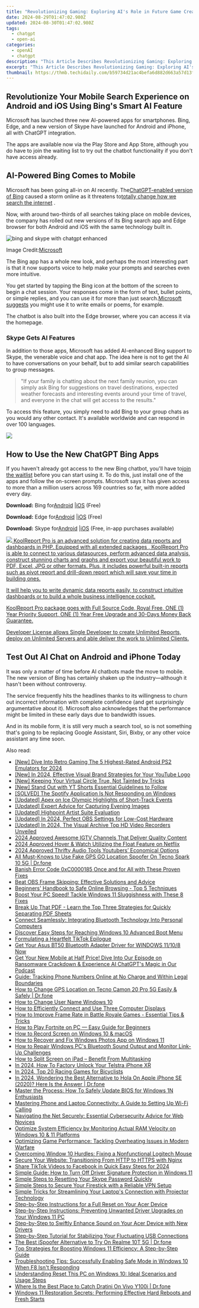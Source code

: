 ```yaml
---
title: "Revolutionizing Gaming: Exploring AI's Role in Future Game Creation"
date: 2024-08-29T01:47:02.980Z
updated: 2024-08-30T01:47:02.980Z
tags:
  - chatgpt
  - open-ai
categories:
  - openAI
  - chatgpt
description: "This Article Describes Revolutionizing Gaming: Exploring AI's Role in Future Game Creation"
excerpt: "This Article Describes Revolutionizing Gaming: Exploring AI's Role in Future Game Creation"
thumbnail: https://thmb.techidaily.com/b59734d21ac4befa6d882d663a57d13f768195f331fa0eea08a7ad594a08d5e2.jpg
---
```


## Revolutionize Your Mobile Search Experience on Android and iOS Using Bing's Smart AI Feature

 Microsoft has launched three new AI-powered apps for smartphones. Bing, Edge, and a new version of Skype have launched for Android and iPhone, all with ChatGPT integration.

 The apps are available now via the Play Store and App Store, although you do have to join the waiting list to try out the chatbot functionality if you don't have access already.

## AI-Powered Bing Comes to Mobile

 Microsoft has been going all-in on AI recently. The[ChatGPT-enabled version of Bing](https://www.makeuseof.com/microsoft-bing-gets-chatgpt-ai/) caused a storm online as it threatens to[totally change how we search the internet](https://www.makeuseof.com/is-chatgpt-search-engine-threat/) .

 Now, with around two-thirds of all searches taking place on mobile devices, the company has rolled out new versions of its Bing search app and Edge browser for both Android and iOS with the same technology built in.

![bing and skype with chatgpt enhanced](https://static1.makeuseofimages.com/wordpress/wp-content/uploads/2023/02/bing-and-skype-with-chatgpt-enhanced.jpg)

 Image Credit:[Microsoft](https://blogs.microsoft.com/blog/2023/02/22/the-new-bing-preview-experience-arrives-on-bing-and-edge-mobile-apps-introducing-bing-now-in-skype/)

 The Bing app has a whole new look, and perhaps the most interesting part is that it now supports voice to help make your prompts and searches even more intuitive.

 You get started by tapping the Bing icon at the bottom of the screen to begin a chat session. Your responses come in the form of text, bullet points, or simple replies, and you can use it for more than just search.[Microsoft suggests](https://blogs.microsoft.com/blog/2023/02/22/the-new-bing-preview-experience-arrives-on-bing-and-edge-mobile-apps-introducing-bing-now-in-skype/) you might use it to write emails or poems, for example.

 The chatbot is also built into the Edge browser, where you can access it via the homepage.

### Skype Gets AI Features

 In addition to those apps, Microsoft has added AI-enhanced Bing support to Skype, the venerable voice and chat app. The idea here is not to get the AI to have conversations on your behalf, but to add similar search capabilities to group messages.

> "If your family is chatting about the next family reunion, you can simply ask Bing for suggestions on travel destinations, expected weather forecasts and interesting events around your time of travel, and everyone in the chat will get access to the results."

 To access this feature, you simply need to add Bing to your group chats as you would any other contact. It's available worldwide and can respond in over 100 languages.

<!-- affiliate ads begin -->
<a href="https://store.movavi.com/affiliate.php?ACCOUNT=MOVAVI&AFFILIATE=108875&PATH=https%3A%2F%2Fwww.movavi.com%3FAFFILIATE%3D108875%26RESOURCE%3DMovavi%2BVideo%2BEditor%2Bbox"><img src="https://mcusercontent.com/0885a03ded3d480dca9287f12/images/6d3207fd-9f15-4c21-f0ad-59c68e6a7e2a.png" border="0"></a>
<!-- affiliate ads end -->
## How to Use the New ChatGPT Bing Apps

 If you haven't already got access to the new Bing chatbot, you'll have to[join the waitlist](https://www.makeuseof.com/try-bing-ai-powered-search-engine/) before you can start using it. To do this, just install one of the apps and follow the on-screen prompts. Microsoft says it has given access to more than a million users across 169 countries so far, with more added every day.

**Download:** Bing for[Android](https://www.anrdoezrs.net/links/7251228/type/dlg/sid/UUmuoUeUpU2022079/https://play.google.com/store/apps/details?id=com.microsoft.bing) |[iOS](https://apps.apple.com/us/app/microsoft-bing-search/id345323231) (Free)

**Download:** Edge for[Android](https://www.anrdoezrs.net/links/7251228/type/dlg/sid/UUmuoUeUpU2022079/https://play.google.com/store/apps/details?id=com.microsoft.emmx) |[iOS](https://apps.apple.com/us/app/microsoft-edge-web-browser/id1288723196) (Free)

**Download:** Skype for[Android](https://www.anrdoezrs.net/links/7251228/type/dlg/sid/UUmuoUeUpU2022079/https://play.google.com/store/apps/details?id=com.skype.raider) |[iOS](https://apps.apple.com/us/app/skype/id304878510) (Free, in-app purchases available)

<!-- affiliate ads begin -->
<a href="https://secure.2checkout.com/order/checkout.php?PRODS=4737285&QTY=1&AFFILIATE=108875&CART=1"><img src="https://secure.avangate.com/images/merchant/b2f83c409ce63012229fb9cd465bdcfe/products/copy_reporting_system.png" border="0">  KoolReport Pro  is an advanced solution for creating data reports and dashboards in PHP. Equipped with all  extended packages , KoolReport Pro is able to connect to various datasources, perform advanced data analysis, construct stunning charts and graphs and export your beautiful work to PDF, Excel, JPG or other formats. Plus, it includes powerful built-in reports such as pivot report and drill-down report which will save your time in building ones. 

 It will help you to write dynamic data reports easily, to construct intuitive dashboards or to build a whole business intelligence cockpit. 

  KoolReport Pro  package goes with Full Source Code, Royal Free, ONE (1) Year Priority Support, ONE (1) Year Free Upgrade and 30-Days Money Back Guarantee. 

  Developer License  allows  Single Developer  to create Unlimited Reports, deploy on Unlimited Servers and able deliver the work to Unlimited Clients. </a>
<!-- affiliate ads end -->
## Test Out AI Chat on Android and iPhone Today

 It was only a matter of time before AI chatbots made the move to mobile. The new version of Bing has certainly shaken up the industry—although it hasn't been without controversy.

 The service frequently hits the headlines thanks to its willingness to churn out incorrect information with complete confidence (and get surprisingly argumentative about it). Microsoft also acknowledges that the performance might be limited in these early days due to bandwidth issues.

 And in its mobile form, it is still very much a search tool, so is not something that's going to be replacing Google Assistant, Siri, Bixby, or any other voice assistant any time soon.


<ins class="adsbygoogle"
     style="display:block"
     data-ad-format="autorelaxed"
     data-ad-client="ca-pub-7571918770474297"
     data-ad-slot="1223367746"></ins>



<ins class="adsbygoogle"
     style="display:block"
     data-ad-client="ca-pub-7571918770474297"
     data-ad-slot="8358498916"
     data-ad-format="auto"
     data-full-width-responsive="true"></ins>

<span class="atpl-alsoreadstyle">Also read:</span>
<div><ul>
<li><a href="https://on-screen-recording.techidaily.com/new-dive-into-retro-gaming-the-5-highest-rated-android-ps2-emulators-for-2024/"><u>[New] Dive Into Retro Gaming  The 5 Highest-Rated Android PS2 Emulators for 2024</u></a></li>
<li><a href="https://youtube-zero.techidaily.com/n-2024-effective-visual-brand-strategies-for-your-youtube-logo/"><u>[New] In 2024, Effective Visual Brand Strategies for Your YouTube Logo</u></a></li>
<li><a href="https://instagram-video-recordings.techidaily.com/new-keeping-your-virtual-circle-true-not-tainted-by-tricks/"><u>[New] Keeping Your Virtual Circle True, Not Tainted by Tricks</u></a></li>
<li><a href="https://youtube-zero.techidaily.com/tand-out-with-yt-shorts-essential-guidelines-to-follow/"><u>[New] Stand Out with YT Shorts  Essential Guidelines to Follow</u></a></li>
<li><a href="https://tech-revival.techidaily.com/solved-the-spotify-application-is-not-responding-on-windows/"><u>[SOLVED] The Spotify Application Is Not Responding on Windows</u></a></li>
<li><a href="https://fox-boxes.techidaily.com/updated-apex-on-ice-olympic-highlights-of-short-track-events/"><u>[Updated] Apex on Ice  Olympic Highlights of Short-Track Events</u></a></li>
<li><a href="https://on-screen-recording.techidaily.com/updated-expert-advice-for-capturing-evening-images/"><u>[Updated] Expert Advice for Capturing Evening Images</u></a></li>
<li><a href="https://fox-boxes.techidaily.com/updated-highpoint-artist-suite-evaluation/"><u>[Updated] Highpoint Artist Suite Evaluation</u></a></li>
<li><a href="https://desktop-recording.techidaily.com/updated-in-2024-perfect-obs-settings-for-low-cost-hardware/"><u>[Updated] In 2024, Perfect OBS Settings for Low-Cost Hardware</u></a></li>
<li><a href="https://desktop-recording.techidaily.com/updated-in-2024-the-visual-archive-top-hd-video-recorders-unveiled/"><u>[Updated] In 2024, The Visual Archive  Top HD Video Recorders Unveiled</u></a></li>
<li><a href="https://instagram-clips.techidaily.com/2024-approved-awesome-igtv-channels-that-deliver-quality-content/"><u>2024 Approved  Awesome IGTV Channels That Deliver Quality Content</u></a></li>
<li><a href="https://article-helps.techidaily.com/2024-approved-hover-and-watch-utilizing-the-float-feature-on-netflix/"><u>2024 Approved  Hover & Watch  Utilizing the Float Feature on Netflix</u></a></li>
<li><a href="https://youtube-docs.techidaily.com/approved-thrifty-audio-tools-youtubers-economical-options/"><u>2024 Approved  Thrifty Audio Tools  Youtubers’ Economical Options</u></a></li>
<li><a href="https://fake-location.techidaily.com/all-must-knows-to-use-fake-gps-go-location-spoofer-on-tecno-spark-10-5g-drfone-by-drfone-virtual-android/"><u>All Must-Knows to Use Fake GPS GO Location Spoofer On Tecno Spark 10 5G | Dr.fone</u></a></li>
<li><a href="https://technical-tips.techidaily.com/banish-error-code-0xc0000185-once-and-for-all-with-these-proven-fixes/"><u>Banish Error Code 0xC0000185 Once and for All with These Proven Fixes</u></a></li>
<li><a href="https://tech-revival.techidaily.com/beat-obs-frame-skipping-effective-solutions-and-advice/"><u>Beat OBS Frame Skipping: Effective Solutions and Advice</u></a></li>
<li><a href="https://tech-revival.techidaily.com/1723807972607-beginners-handbook-to-safe-online-browsing-top-5-techniques/"><u>Beginners' Handbook to Safe Online Browsing - Top 5 Techniques</u></a></li>
<li><a href="https://tech-revival.techidaily.com/boost-your-pc-speed-tackle-windows-11-sluggishness-with-these-8-fixes/"><u>Boost Your PC Speed! Tackle Windows 11 Sluggishness with These 8 Fixes</u></a></li>
<li><a href="https://tech-revival.techidaily.com/break-up-that-pdf-learn-the-top-three-strategies-for-quickly-separating-pdf-sheets/"><u>Break Up That PDF - Learn the Top Three Strategies for Quickly Separating PDF Sheets</u></a></li>
<li><a href="https://tech-revival.techidaily.com/connect-seamlessly-integrating-bluetooth-technology-into-personal-computers/"><u>Connect Seamlessly: Integrating Bluetooth Technology Into Personal Computers</u></a></li>
<li><a href="https://tech-revival.techidaily.com/discover-easy-steps-for-reaching-windows-10-advanced-boot-menu/"><u>Discover Easy Steps for Reaching Windows 10 Advanced Boot Menu</u></a></li>
<li><a href="https://tiktok-videos.techidaily.com/formulating-a-heartfelt-tiktok-epilogue/"><u>Formulating a Heartfelt TikTok Epilogue</u></a></li>
<li><a href="https://driver-download.techidaily.com/1722972406607-get-your-asus-bt50-bluetooth-adapter-driver-for-windows-11108-now/"><u>Get Your Asus BT50 Bluetooth Adapter Driver for WINDOWS 11/10/8 Now</u></a></li>
<li><a href="https://tech-haven.techidaily.com/get-your-new-mobile-at-half-price-dive-into-our-episode-on-ransomware-crackdown-and-experience-ai-chatgpts-magic-in-our-podcast/"><u>Get Your New Mobile at Half Price! Dive Into Our Episode on Ransomware Crackdown & Experience AI ChatGPT's Magic in Our Podcast</u></a></li>
<li><a href="https://tech-revival.techidaily.com/guide-tracking-phone-numbers-online-at-no-charge-and-within-legal-boundaries/"><u>Guide: Tracking Phone Numbers Online at No Charge and Within Legal Boundaries</u></a></li>
<li><a href="https://review-topics.techidaily.com/how-to-change-gps-location-on-tecno-camon-20-pro-5g-easily-and-safely-drfone-by-drfone-virtual-android/"><u>How to Change GPS Location on Tecno Camon 20 Pro 5G Easily & Safely | Dr.fone</u></a></li>
<li><a href="https://tech-revival.techidaily.com/how-to-change-user-name-windows-10/"><u>How to Change User Name Windows 10</u></a></li>
<li><a href="https://tech-revival.techidaily.com/how-to-efficiently-connect-and-use-three-computer-displays/"><u>How to Efficiently Connect and Use Three Computer Displays</u></a></li>
<li><a href="https://tech-revival.techidaily.com/how-to-improve-frame-rate-in-battle-royale-games-essential-tips-and-tricks/"><u>How to Improve Frame Rate in Battle Royale Games - Essential Tips & Tricks</u></a></li>
<li><a href="https://tech-revival.techidaily.com/1723808204370-how-to-play-fortnite-on-pc-easy-guide-for-beginners/"><u>How to Play Fortnite on PC — Easy Guide for Beginners</u></a></li>
<li><a href="https://tech-revival.techidaily.com/how-to-record-screen-on-windows-10-and-macos/"><u>How to Record Screen on Windows 10 & macOS</u></a></li>
<li><a href="https://tech-revival.techidaily.com/how-to-recover-and-fix-windows-photos-app-on-windows-11/"><u>How to Recover and Fix Windows Photos App on Windows 11</u></a></li>
<li><a href="https://tech-revival.techidaily.com/how-to-repair-windows-pcs-bluetooth-sound-output-and-monitor-link-up-challenges/"><u>How to Repair Windows PC's Bluetooth Sound Output and Monitor Link-Up Challenges</u></a></li>
<li><a href="https://tech-revival.techidaily.com/how-to-split-screen-on-ipad-benefit-from-multitasking/"><u>How to Split Screen on iPad – Benefit From Multitasking</u></a></li>
<li><a href="https://sim-unlock.techidaily.com/in-2024-how-to-factory-unlock-your-telstra-iphone-xr-by-drfone-ios/"><u>In 2024, How To Factory Unlock Your Telstra iPhone XR</u></a></li>
<li><a href="https://desktop-recording.techidaily.com/in-2024-top-20-racing-games-for-bicyclists/"><u>In 2024, Top 20 Racing Games for Bicyclists</u></a></li>
<li><a href="https://phone-solutions.techidaily.com/in-2024-wondering-the-best-alternative-to-hola-on-apple-iphone-se-2020-here-is-the-answer-drfone-by-drfone-virtual-ios/"><u>In 2024, Wondering the Best Alternative to Hola On Apple iPhone SE (2020)? Here Is the Answer | Dr.fone</u></a></li>
<li><a href="https://tech-revival.techidaily.com/master-the-process-how-to-safely-update-bios-for-windows-1n-enthusiasts/"><u>Master the Process: How To Safely Update BIOS for Windows 1N Enthusiasts</u></a></li>
<li><a href="https://tech-revival.techidaily.com/mastering-phone-and-laptop-connectivity-a-guide-to-setting-up-wi-fi-calling/"><u>Mastering Phone and Laptop Connectivity: A Guide to Setting Up Wi-Fi Calling</u></a></li>
<li><a href="https://tech-revival.techidaily.com/navigating-the-net-securely-essential-cybersecurity-advice-for-web-novices/"><u>Navigating the Net Securely: Essential Cybersecurity Advice for Web Novices</u></a></li>
<li><a href="https://tech-revival.techidaily.com/optimize-system-efficiency-by-monitoring-actual-ram-velocity-on-windows-10-and-11-platforms/"><u>Optimize System Efficiency by Monitoring Actual RAM Velocity on Windows 10 & 11 Platforms</u></a></li>
<li><a href="https://tech-revival.techidaily.com/optimizing-game-performance-tackling-overheating-issues-in-modern-warfare/"><u>Optimizing Game Performance: Tackling Overheating Issues in Modern Warfare</u></a></li>
<li><a href="https://tech-revival.techidaily.com/overcoming-window-10-hurdles-fixing-a-nonfunctional-logitech-mouse/"><u>Overcoming Window 10 Hurdles: Fixing a Nonfunctional Logitech Mouse</u></a></li>
<li><a href="https://tech-revival.techidaily.com/secure-your-website-transitioning-from-http-to-https-with-nginx/"><u>Secure Your Website: Transitioning From HTTP to HTTPS with Nginx</u></a></li>
<li><a href="https://facebook-video-content.techidaily.com/share-tiktok-videos-to-facebook-in-quick-easy-steps-for-2024/"><u>Share TikTok Videos to Facebook in Quick Easy Steps for 2024</u></a></li>
<li><a href="https://tech-revival.techidaily.com/simple-guide-how-to-turn-off-driver-signature-protection-in-windows-11/"><u>Simple Guide: How to Turn Off Driver Signature Protection in Windows 11</u></a></li>
<li><a href="https://tech-revival.techidaily.com/simple-steps-to-resetting-your-skype-password-quickly/"><u>Simple Steps to Resetting Your Skype Password Quickly</u></a></li>
<li><a href="https://tech-revival.techidaily.com/simple-steps-to-secure-your-firestick-with-a-reliable-vpn-setup/"><u>Simple Steps to Secure Your Firestick with a Reliable VPN Setup</u></a></li>
<li><a href="https://tech-revival.techidaily.com/simple-tricks-for-streamlining-your-laptops-connection-with-projector-technology/"><u>Simple Tricks for Streamlining Your Laptop's Connection with Projector Technology</u></a></li>
<li><a href="https://tech-revival.techidaily.com/step-by-step-instructions-for-a-full-reset-on-your-acer-device/"><u>Step-by-Step Instructions for a Full Reset on Your Acer Device</u></a></li>
<li><a href="https://tech-revival.techidaily.com/step-by-step-instructions-preventing-unwanted-driver-upgrades-on-your-windows-11-pc/"><u>Step-by-Step Instructions: Preventing Unwanted Driver Upgrades on Your Windows 11 PC</u></a></li>
<li><a href="https://win-amazing.techidaily.com/step-by-step-to-swiftly-enhance-sound-on-your-acer-device-with-new-drivers/"><u>Step-by-Step to Swiftly Enhance Sound on Your Acer Device with New Drivers</u></a></li>
<li><a href="https://win-howtos.techidaily.com/step-by-step-tutorial-for-stabilizing-your-fluctuating-usb-connections/"><u>Step-by-Step Tutorial for Stabilizing Your Fluctuating USB Connections</u></a></li>
<li><a href="https://pokemon-go-android.techidaily.com/the-best-ispoofer-alternative-to-try-on-realme-10t-5g-drfone-by-drfone-virtual-android/"><u>The Best iSpoofer Alternative to Try On Realme 10T 5G | Dr.fone</u></a></li>
<li><a href="https://tech-revival.techidaily.com/top-strategies-for-boosting-windows-11-efficiency-a-step-by-step-guide/"><u>Top Strategies for Boosting Windows 11 Efficiency: A Step-by-Step Guide</u></a></li>
<li><a href="https://tech-revival.techidaily.com/troubleshooting-tips-successfully-enabling-safe-mode-in-windows-10-when-f8-isnt-responding/"><u>Troubleshooting Tips: Successfully Enabling Safe Mode in Windows 10 When F8 Isn't Responding</u></a></li>
<li><a href="https://tech-revival.techidaily.com/understanding-reset-this-pc-on-windows-10-ideal-scenarios-and-usage-steps/"><u>Understanding Reset This PC on Windows 10: Ideal Scenarios and Usage Steps</u></a></li>
<li><a href="https://change-location.techidaily.com/where-is-the-best-place-to-catch-dratini-on-vivo-y100i-drfone-by-drfone-virtual-android/"><u>Where Is the Best Place to Catch Dratini On Vivo Y100i | Dr.fone</u></a></li>
<li><a href="https://tech-revival.techidaily.com/windows-11-restoration-secrets-performing-effective-hard-reboots-and-fresh-starts/"><u>Windows 11 Restoration Secrets: Performing Effective Hard Reboots and Fresh Starts</u></a></li>
</ul></div>
